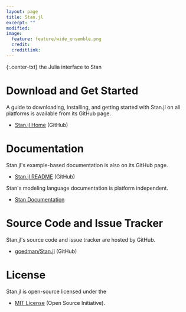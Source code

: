 ```yaml
---
layout: page
title: Stan.jl
excerpt: ""
modified:
image:
  feature: feature/wide_ensemble.png
  credit:
  creditlink:
---
```


{:.center-txt}
the Julia interface to Stan

# Download and Get Started

A guide to downloading, installing, and getting started with
Stan.jl on all platforms is available from its GitHub page.

* <p>
  <a href="https://github.com/goedman/Stan.jl">Stan.jl Home</a>
  <span class="note">(GitHub)</span>
  </p>

# Documentation 

Stan.jl's example-based documentation is also on its GitHub page.

* <p>
  <a href="https://github.com/goedman/Stan.jl/blob/master/README.md">Stan.jl
    README</a>
  <span class="note">(GitHub)</span>
  </p>

Stan's modeling language documentation is platform independent.

* <p>
  <a href="/documentation/">Stan Documentation</a>
  </p>


# Source Code and Issue Tracker

Stan.jl's source code and issue tracker are hosted by GitHub.

* <p>
  <a href="https://github.com/goedman/Stan.jl">goedman/Stan.jl</a>
  <span class="note">(GitHub)</span>
  </p>


# License

Stan.jl is open-source licensed under the

* <p>
  <a href="https://opensource.org/licenses/MIT">MIT License</a>
  <span class="note">(Open Source Initiative)</span>.
  </p>
